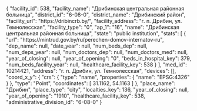 {
    "facility_id": 538,
    "facility_name": "Дрибинская центральная районная больница",
    "district_id": "6-08-0",
    "district_name": "Дрибинский район",
    "facility_url": "https:\/\/dribincrb.by\/",
    "facility_address": "г. п. Дрибин, ул. Темнолесская",
    "facility_type": "0",
    "ap_1": "16",
    "name": "Дрибинская центральная районная больница",
    "state": "public institution",
    "stats": [
        {
            "url": "https:\/\/mintrud.gov.by\/ru\/perechen-domov-internatov-ru",
            "dep_name": null,
            "date_year": null,
            "num_beds_dep": null,
            "num_deps_year": null,
            "num_doctors_dep": null,
            "num_doctors_med": null,
            "year_of_closing": null,
            "year_of_opening": "0",
            "beds_in_hospital_key": 379,
            "num_beds_facility_year": null,
            "healthcare_facility_key": 538
        }
    ],
    "med_id": 10214421,
    "address": "г. п. Дрибин, ул. Темнолесская",
    "devices": [],
    "coord_x_y": {
        "crs": {
            "type": "name",
            "properties": {
                "name": "EPSG:4326"
            }
        },
        "type": "Point",
        "coordinates": [
            31.1162,
            54.1163
        ]
    },
    "place_name": "Дрибин",
    "place_type": "city",
    "localties_key": 136,
    "year_of_closing": null,
    "year_of_opening": "1910",
    "healthcare_facility_key": 538,
    "administrative_division_id": "6-08-0"
}